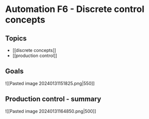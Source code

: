 # Automation F6 - Discrete control concepts

## Topics
- [[discrete concepts]]
- [[production control]]

## Goals
![[Pasted image 20240131151825.png|550]]

## Production control - summary
![[Pasted image 20240131164850.png|500]]
